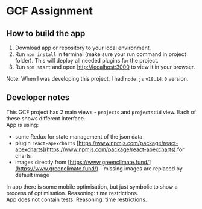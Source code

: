 # GCF Assignment

## How to build the app

1. Download app or repository to your local environment.
2. Run `npm install` in terminal (make sure your run command in project folder). This will deploy all needed plugins for the project.
4. Run `npm start` and open [http://localhost:3000](http://localhost:3000) to view it in your browser.

Note: When I was developing this project, I had `node.js` `v18.14.0` version.

## Developer notes

This GCF project has 2 main views - `projects` and `projects:id` view. Each of these shows different interface.\
App is using:
- some Redux for state management of the json data
- plugin `react-apexcharts` [https://www.npmjs.com/package/react-apexcharts](https://www.npmjs.com/package/react-apexcharts) for charts
- images directly from [https://www.greenclimate.fund/](https://www.greenclimate.fund/) - missing images are replaced by default image

In app there is some mobile optimisation, but just symbolic to show a process of optimisation. Reasoning: time restrictions.\
App does not contain tests. Reasoning: time restrictions.

